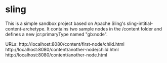 # sling
This is a simple sandbox project based on Apache Sling's sling-intitial-content-archetype.
It contains two sample nodes in the /content folder and defines a new jcr:primaryType named "gb:node".

URLs:
http://localhost:8080/content/first-node/child.html
http://localhost:8080/content/another-node/child.html
http://localhost:8080/content/another-node.html